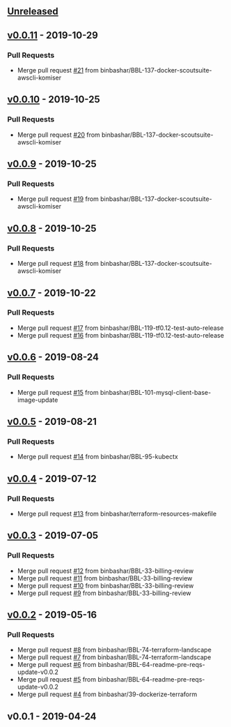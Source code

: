 <a name="unreleased"></a>
## [Unreleased]


<a name="v0.0.11"></a>
## [v0.0.11] - 2019-10-29
### Pull Requests
- Merge pull request [#21](https://github.com/binbashar/public-docker-images/issues/21) from binbashar/BBL-137-docker-scoutsuite-awscli-komiser


<a name="v0.0.10"></a>
## [v0.0.10] - 2019-10-25
### Pull Requests
- Merge pull request [#20](https://github.com/binbashar/public-docker-images/issues/20) from binbashar/BBL-137-docker-scoutsuite-awscli-komiser


<a name="v0.0.9"></a>
## [v0.0.9] - 2019-10-25
### Pull Requests
- Merge pull request [#19](https://github.com/binbashar/public-docker-images/issues/19) from binbashar/BBL-137-docker-scoutsuite-awscli-komiser


<a name="v0.0.8"></a>
## [v0.0.8] - 2019-10-25
### Pull Requests
- Merge pull request [#18](https://github.com/binbashar/public-docker-images/issues/18) from binbashar/BBL-137-docker-scoutsuite-awscli-komiser


<a name="v0.0.7"></a>
## [v0.0.7] - 2019-10-22
### Pull Requests
- Merge pull request [#17](https://github.com/binbashar/public-docker-images/issues/17) from binbashar/BBL-119-tf0.12-test-auto-release
- Merge pull request [#16](https://github.com/binbashar/public-docker-images/issues/16) from binbashar/BBL-119-tf0.12-test-auto-release


<a name="v0.0.6"></a>
## [v0.0.6] - 2019-08-24
### Pull Requests
- Merge pull request [#15](https://github.com/binbashar/public-docker-images/issues/15) from binbashar/BBL-101-mysql-client-base-image-update


<a name="v0.0.5"></a>
## [v0.0.5] - 2019-08-21
### Pull Requests
- Merge pull request [#14](https://github.com/binbashar/public-docker-images/issues/14) from binbashar/BBL-95-kubectx


<a name="v0.0.4"></a>
## [v0.0.4] - 2019-07-12
### Pull Requests
- Merge pull request [#13](https://github.com/binbashar/public-docker-images/issues/13) from binbashar/terraform-resources-makefile


<a name="v0.0.3"></a>
## [v0.0.3] - 2019-07-05
### Pull Requests
- Merge pull request [#12](https://github.com/binbashar/public-docker-images/issues/12) from binbashar/BBL-33-billing-review
- Merge pull request [#11](https://github.com/binbashar/public-docker-images/issues/11) from binbashar/BBL-33-billing-review
- Merge pull request [#10](https://github.com/binbashar/public-docker-images/issues/10) from binbashar/BBL-33-billing-review
- Merge pull request [#9](https://github.com/binbashar/public-docker-images/issues/9) from binbashar/BBL-33-billing-review


<a name="v0.0.2"></a>
## [v0.0.2] - 2019-05-16
### Pull Requests
- Merge pull request [#8](https://github.com/binbashar/public-docker-images/issues/8) from binbashar/BBL-74-terraform-landscape
- Merge pull request [#7](https://github.com/binbashar/public-docker-images/issues/7) from binbashar/BBL-74-terraform-landscape
- Merge pull request [#6](https://github.com/binbashar/public-docker-images/issues/6) from binbashar/BBL-64-readme-pre-reqs-update-v0.0.2
- Merge pull request [#5](https://github.com/binbashar/public-docker-images/issues/5) from binbashar/BBL-64-readme-pre-reqs-update-v0.0.2
- Merge pull request [#4](https://github.com/binbashar/public-docker-images/issues/4) from binbashar/39-dockerize-terraform


<a name="v0.0.1"></a>
## v0.0.1 - 2019-04-24

[Unreleased]: https://github.com/binbashar/public-docker-images/compare/v0.0.11...HEAD
[v0.0.11]: https://github.com/binbashar/public-docker-images/compare/v0.0.10...v0.0.11
[v0.0.10]: https://github.com/binbashar/public-docker-images/compare/v0.0.9...v0.0.10
[v0.0.9]: https://github.com/binbashar/public-docker-images/compare/v0.0.8...v0.0.9
[v0.0.8]: https://github.com/binbashar/public-docker-images/compare/v0.0.7...v0.0.8
[v0.0.7]: https://github.com/binbashar/public-docker-images/compare/v0.0.6...v0.0.7
[v0.0.6]: https://github.com/binbashar/public-docker-images/compare/v0.0.5...v0.0.6
[v0.0.5]: https://github.com/binbashar/public-docker-images/compare/v0.0.4...v0.0.5
[v0.0.4]: https://github.com/binbashar/public-docker-images/compare/v0.0.3...v0.0.4
[v0.0.3]: https://github.com/binbashar/public-docker-images/compare/v0.0.2...v0.0.3
[v0.0.2]: https://github.com/binbashar/public-docker-images/compare/v0.0.1...v0.0.2
